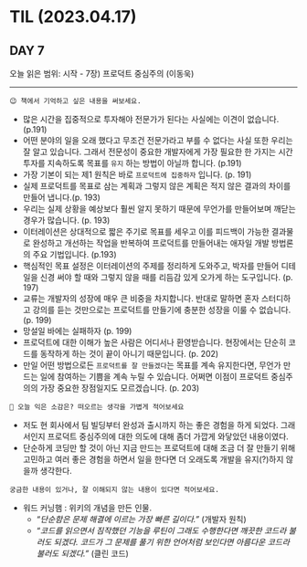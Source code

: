 # TIL (2023.04.17)

## DAY 7

오늘 읽은 범위: 시작 - 7장) 프로덕트 중심주의 (이동욱)

---

```text
😉 책에서 기억하고 싶은 내용을 써보세요.
```

- 많은 시간을 집중적으로 투자해야 전문가가 된다는 사실에는 이견이 없습니다. (p.191)
- 어떤 분야의 일을 오래 했다고 무조건 전문가라고 부를 수 없다는 사실 또한 우리는 잘 알고 있습니다. 그래서 전문성이 중요한 개발자에게 가장 필요한 한 가지는 시간 투자를 지속하도록 목표를 `유지` 하는 방법이 아닐까 합니다. (p.191)
- 가장 기본이 되는 제1 원칙은 바로 `프로덕트에 집중하자` 입니다. (p. 191)
- 실제 프로덕트를 목표로 삼는 계획과 그렇지 않은 계획은 적지 않은 결과의 차이를 만들어 냅니다.(p. 193)
- 우리는 실제 상황을 예상보다 훨씬 알지 못하기 때문에 무언가를 만들어보며 깨닫는 경우가 많습니다. (p. 193)
- 이터레이션은 상대적으로 짧은 주기로 목표를 세우고 이를 피드백이 가능한 결과물로 완성하고 개선하는 작업을 반복하여 프로덕트를 만들어내는 애자일 개발 방법론의 주요 기법입니다. (p.193)
- 핵심적인 목표 설정은 이터레이션의 주제를 정리하게 도와주고, 박자를 만들어 디테일을 신경 써야 할 때와 그렇지 않을 때를 리듬감 있게 오가게 하는 도구입니다. (p. 197)
- 교류는 개발자의 성장에 매우 큰 비중을 차지합니다. 반대로 말하면 혼자 스터디하고 강의를 듣는 것만으로는 프로덕트를 만들기에 충분한 성장을 이룰 수 없습니다. (p. 199)
- 망설일 바에는 실패하자 (p. 199)
- 프로덕트에 대한 이해가 높은 사람은 어디서나 환영받습니다. 현장에서는 단순히 코드를 동작하게 하는 것이 끝이 아니기 때문입니다. (p. 202)
- 만일 어떤 방법으로든 `프로덕트를 잘 만들겠다`는 목표를 계속 유지한다면, 무언가 만드는 일에 참여하는 기쁨을 계속 누릴 수 있습니다. 어쩌면 이점이 프로덕트 중심주의의 가장 중요한 장점일지도 모르겠습니다. (p. 203)

```text
🤔 오늘 익은 소감은? 떠오르는 생각을 가볍게 적어보세요
```

- 저도 현 회사에서 팀 빌딩부터 완성과 출시까지 하는 좋은 경험을 하게 되었다. 그래서인지 프로덕트 중심주의에 대한 의도에 대해 좀더 가깝게 와닿았던 내용이였다.
- 단순하게 코딩만 할 것이 아닌 지금 만드는 프로덕트에 대해 조금 더 잘 만들기 위해 고민하고 여러 좋은 경험을 하면서 일을 한다면 더 오래도록 개발을 유지(?)하지 않을까 생각한다.

```text
궁금한 내용이 있거나, 잘 이해되지 않는 내용이 있다면 적어보세요.
```

- 워드 커닝햄 : 위키의 개념을 만든 인물.
  - “_단순함은 문제 해결에 이르는 가장 빠른 길이다.”_ (개발자 원칙)
  - “_코드를 읽으면서 짐작했던 기능을 루틴이 그래도 수행한다면 깨끗한 코드라 불러도 되겠다.
    코드가 그 문제를 풀기 위한 언어처럼 보인다면 아름다운 코드라 불러도 되겠다.”_ (클린 코드)
